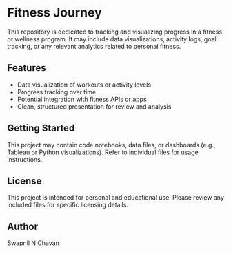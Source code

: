 # Fitness Journey

This repository is dedicated to tracking and visualizing progress in a fitness or wellness program. It may include data visualizations, activity logs, goal tracking, or any relevant analytics related to personal fitness.

## Features
- Data visualization of workouts or activity levels
- Progress tracking over time
- Potential integration with fitness APIs or apps
- Clean, structured presentation for review and analysis

## Getting Started
This project may contain code notebooks, data files, or dashboards (e.g., Tableau or Python visualizations). Refer to individual files for usage instructions.

## License
This project is intended for personal and educational use. Please review any included files for specific licensing details.

## Author
Swapnil N Chavan
